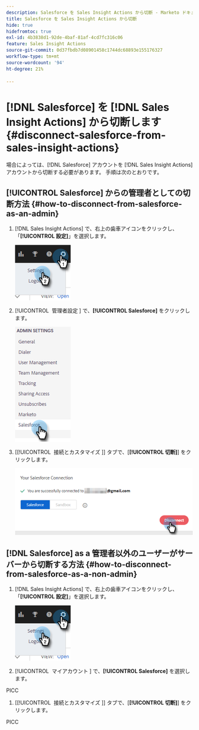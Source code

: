 ```yaml
---
description: Salesforce を Sales Insight Actions から切断 - Marketo ドキュメント - 製品ドキュメント
title: Salesforce を Sales Insight Actions から切断
hide: true
hidefromtoc: true
exl-id: 4b3838d1-92de-4baf-81af-4cd7fc316c06
feature: Sales Insight Actions
source-git-commit: 0d37fbdb7d08901458c1744dc68893e155176327
workflow-type: tm+mt
source-wordcount: '94'
ht-degree: 21%

---
```


# [!DNL Salesforce] を [!DNL Sales Insight Actions] から切断します {#disconnect-salesforce-from-sales-insight-actions}

場合によっては、[!DNL Salesforce] アカウントを [!DNL Sales Insight Actions] アカウントから切断する必要があります。 手順は次のとおりです。

## [!UICONTROL Salesforce] からの管理者としての切断方法 {#how-to-disconnect-from-salesforce-as-an-admin}

1. [!DNL Sales Insight Actions] で、右上の歯車アイコンをクリックし、「**[!UICONTROL 設定]**」を選択します。

   ![](assets/disconnect-salesforce-from-sales-insight-actions-1.png)

1. [!UICONTROL &#x200B; 管理者設定 &#x200B;] で、**[!UICONTROL Salesforce]** をクリックします。

   ![](assets/disconnect-salesforce-from-sales-insight-actions-2.png)

1. [[!UICONTROL &#x200B; 接続とカスタマイズ &#x200B;]] タブで、[**[!UICONTROL 切断]**] をクリックします。

   ![](assets/disconnect-salesforce-from-sales-insight-actions-3.png)

## [!DNL Salesforce] as a 管理者以外のユーザーがサーバーから切断する方法 {#how-to-disconnect-from-salesforce-as-a-non-admin}

1. [!DNL Sales Insight Actions] で、右上の歯車アイコンをクリックし、「**[!UICONTROL 設定]**」を選択します。

   ![](assets/disconnect-salesforce-from-sales-insight-actions-4.png)

1. [!UICONTROL &#x200B; マイアカウント &#x200B;] で、**[!UICONTROL Salesforce]** を選択します。

PICC

1. [[!UICONTROL &#x200B; 接続とカスタマイズ &#x200B;]] タブで、[**[!UICONTROL 切断]**] をクリックします。

PICC
